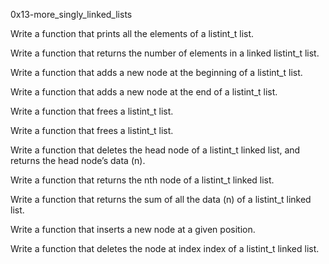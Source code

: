 0x13-more_singly_linked_lists

Write a function that prints all the elements of a listint_t list.

Write a function that returns the number of elements in a linked listint_t list.

Write a function that adds a new node at the beginning of a listint_t list.

Write a function that adds a new node at the end of a listint_t list.

Write a function that frees a listint_t list.

Write a function that frees a listint_t list.

Write a function that deletes the head node of a listint_t linked list, and returns the head node’s data (n).

Write a function that returns the nth node of a listint_t linked list.

Write a function that returns the sum of all the data (n) of a listint_t linked list.

Write a function that inserts a new node at a given position.

Write a function that deletes the node at index index of a listint_t linked list.


